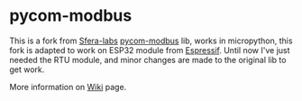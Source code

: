 # pycom-modbus
This is a fork from [Sfera-labs](https://github.com/sfera-labs) [pycom-modbus](https://github.com/sfera-labs/pycom-modbus) lib, works in micropython, this fork is adapted
to work on ESP32 module from [Espressif](http://www.spressif.com).
Until now I've just needed the RTU module, and minor changes are made to the original lib to get work.

More information on [Wiki](https://github.com/douglasprodocimo/pycom-modbus/wiki) page.
